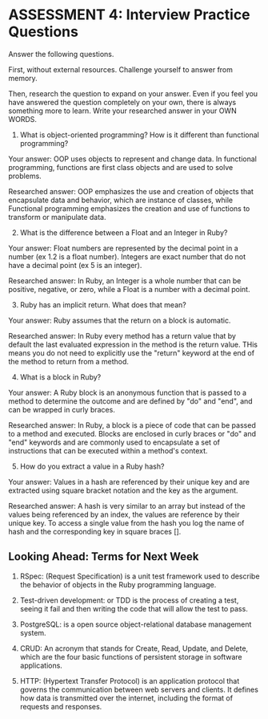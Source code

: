 # ASSESSMENT 4: Interview Practice Questions

Answer the following questions.

First, without external resources. Challenge yourself to answer from memory.

Then, research the question to expand on your answer. Even if you feel you have answered the question completely on your own, there is always something more to learn. Write your researched answer in your OWN WORDS.

1. What is object-oriented programming? How is it different than functional programming?

Your answer: OOP uses objects to represent and change data. In functional programming, functions are first class objects and are used to solve problems.

Researched answer: OOP emphasizes the use and creation of objects that encapsulate data and behavior, which are instance of classes, while Functional programming emphasizes the creation and use of functions to transform or manipulate data.

2. What is the difference between a Float and an Integer in Ruby?

Your answer: Float numbers are represented by the decimal point in a number (ex 1.2 is a float number). Integers are exact number that do not have a decimal point (ex 5 is an integer).

Researched answer: In Ruby, an Integer is a whole number that can be positive, negative, or zero, while a Float is a number with a decimal point.

3. Ruby has an implicit return. What does that mean?

Your answer: Ruby assumes that the return on a block is automatic.

Researched answer: In Ruby every method has a return value that by default the last evaluated expression in the method is the return value. THis means you do not need to explicitly use the "return" keyword at the end of the method to return from a method.

4. What is a block in Ruby?

Your answer: A Ruby block is an anonymous function that is passed to a method to determine the outcome and are defined by "do" and "end", and can be wrapped in curly braces. 

Researched answer: In Ruby, a block is a piece of code that can be passed to a method and executed. Blocks are enclosed in curly braces or "do" and "end" keywords and are commonly used to encapsulate a set of instructions that can be executed within a method's context. 

5. How do you extract a value in a Ruby hash?

Your answer: Values in a hash are referenced by their unique key and are extracted using square bracket notation and the key as the argument.

Researched answer: A hash is very similar to an array but instead of the values being referenced by an index, the values are reference by their unique key. To access a single value from the hash you log the name of hash and the corresponding key in square braces []. 

## Looking Ahead: Terms for Next Week

1. RSpec: (Request Specification) is a unit test framework used to describe the behavior of objects in the Ruby programming language.

2. Test-driven development: or TDD is the process of creating a test, seeing it fail and then writing the code that will allow the test to pass.

3. PostgreSQL: is a open source object-relational database management system.

4. CRUD: An acronym that stands for Create, Read, Update, and Delete, which are the four basic functions of persistent storage in software applications.

5. HTTP: (Hypertext Transfer Protocol) is an application protocol that governs the communication between web servers and clients. It defines how data is transmitted over the internet, including the format of requests and responses.
